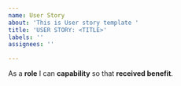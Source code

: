 ```yaml
---
name: User Story
about: 'This is User story template '
title: 'USER STORY: <TITLE>'
labels: ''
assignees: ''

---
```


As a  **role** I can **capability**  so that **received benefit**.
